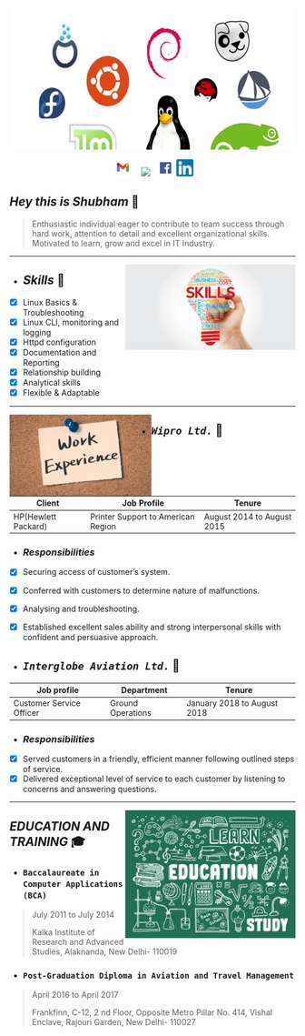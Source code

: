 <img height="250" width="1000" src="https://github.com/shubhambhaskarr/shubhambhaskarr/blob/main/linpen.jpeg?raw=true">
<p align='center'>
<a href="mailto: shubham.bhaskar15@gmail.com"><img height="30" src="https://github.com/shubhambhaskarr/shubhambhaskarr/blob/main/gmaillogo.png?raw=true"></a>&nbsp;&nbsp;
<a href="https://www.instagram.com/shubham_bhaskarr/"><img height="30" src="https://github.com/WaylonWalker/WaylonWalker/blob/main/icon/instagram.jpg?raw=true"></a>&nbsp;&nbsp;
<a href="https://www.facebook.com/shubham.bhaskar.5"><img height="30" src="https://github.com/shubhambhaskarr/shubhambhaskarr/blob/main/fblogo.png?raw=true"></a>
<a href="https://www.linkedin.com/mwlite/in/shubham-bhaskar-9243b799"><img height="30" src="https://github.com/shubhambhaskarr/shubhambhaskarr/blob/main/Linlogo.png?raw=true"></a>
</p>


## *Hey this is Shubham* :wave:


>
>Enthusiastic individual eager to contribute to team success through hard work, attention to detail and excellent organizational skills. Motivated to learn, grow and excel in IT Industry.

*******************
<p>
  <img width="300" align='right' src="https://github.com/shubhambhaskarr/shubhambhaskarr/blob/main/skills-1024x512.png"></a>
</p>

* ## *Skills* 🎯
- [x] Linux Basics & Troubleshooting
- [x] Linux CLI, monitoring and logging
- [x] Httpd configuration
- [x] Documentation and Reporting
- [x] Relationship building
- [x] Analytical skills
- [x] Flexible & Adaptable

****************************************

<p>
  <img width="250" align='left' src="https://github.com/shubhambhaskarr/shubhambhaskarr/blob/main/work-experience-note-pinboard.jpg?raw=true">
</p>


  
* ## *`Wipro Ltd.`* 💼


| Client | Job Profile | Tenure |
| --- | --- | --- |
|HP(Hewlett Packard)|Printer Support to American Region|August 2014 to August 2015|


* ### *Responsibilities*
  
- [x] Securing access of customer’s system. 
- [x] Conferred with customers to determine nature of malfunctions.
- [x] Analysing and troubleshooting.
- [x] Established excellent sales ability and strong interpersonal skills with confident
and persuasive approach.



* ## *`Interglobe Aviation Ltd.`* 💼
|   Job profile   |   Department   |   Tenure    |
| ------ | ------ | - |
|Customer Service Officer|Ground Operations|January 2018 to August 2018|


* ### *Responsibilities*
- [x] Served customers in a friendly, efficient manner following outlined steps of service.
- [x] Delivered exceptional level of service to each customer by listening to concerns and answering questions.

*****************************

<p>
  <img width="300" align='right' src="https://github.com/shubhambhaskarr/shubhambhaskarr/blob/main/Education_chalk_board.jpg"></a>
</p>

## *EDUCATION AND TRAINING* 🎓

* ### `Baccalaureate in Computer Applications (BCA)`
>
>July 2011 to July 2014
>
>Kalka Institute of Research and Advanced Studies, Alaknanda, New Delhi- 110019

* ### `Post-Graduation Diploma in Aviation and Travel Management`
>
>April 2016 to April 2017
>
>Frankfinn, C-12, 2 nd Floor, Opposite Metro Pillar No. 414, Vishal Enclave,
Rajouri Garden, New Delhi- 110027
 
      
